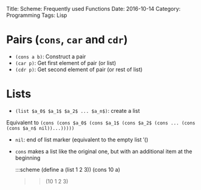 Title: Scheme: Frequently used Functions
Date: 2016-10-14
Category: Programming
Tags: Lisp


# Pairs (`cons`, `car` and `cdr`)

- `(cons a b)`: Construct a pair
- `(car p)`: Get first element of pair (or list)
- `(cdr p)`: Get second element of pair (or rest of list)

# Lists

- `(list $a_0$ $a_1$ $a_2$ ... $a_n$)`: create a list

Equivalent to `(cons (cons $a_0$ (cons $a_1$ (cons $a_2$ (cons ... (cons (cons $a_n$ nil))...)))))`

- `nil`: end of list marker (equivalent to the empty list $'()$
- `cons` makes a list like the original one, but with an additional item at the beginning

    :::scheme
    (define a (list 1 2 3))
    (cons 10 a)
    >> (10 1 2 3)